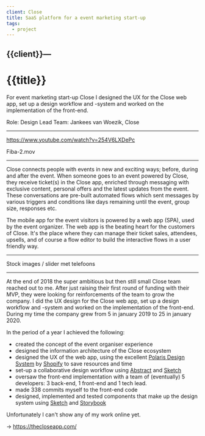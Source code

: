 ```yaml
---
client: Close
title: SaaS platform for a event marketing start-up
tags:
  - project
---
```


## {{client}}—

# {{title}}

For event marketing start-up Close I designed the UX for the Close web app, set up a design workflow and -system and worked on the implementation of the front-end.

Role: Design Lead
Team: Jankees van Woezik, Close

---

https://www.youtube.com/watch?v=254V6LXDePc

Fiba-2.mov

---

Close connects people with events in new and exciting ways; before, during and after the event. When someone goes to an event powered by Close, they receive ticket(s) in the Close app, enriched through messaging with exclusive content, personal offers and the latest updates from the event. These conversations are pre-built automated flows which sent messages by various triggers and conditions like days remaining until the event, group size, responses etc.

The mobile app for the event visitors is powered by a web app (SPA), used by the event organizer. The web app is the beating heart for the customers of Close. It's the place where they can manage their ticket sales, attendees, upsells, and of course a flow editor to build the interactive flows in a user friendly way.

---

Stock images / slider met telefoons

---

At the end of 2018 the super ambitious but then still small Close team reached out to me. After just raising their first round of funding with their MVP, they were looking for reinforcements of the team to grow the company. I did the UX design for the Close web app, set up a design workflow and -system and worked on the implementation of the front-end. During my time the company grew from 5 in january 2019 to 25 in january 2020.

In the period of a year I achieved the following:

- created the concept of the event organiser experience
- designed the information architecture of the Close ecosystem
- designed the UX of the web app, using the excellent [Polaris Design System](https://polaris.shopify.com/) by [Shopify](https://shopify.com) to save resources and time
- set-up a collaborative design workflow using [Abstract](https://getabstract.com) and [Sketch](https://sketch.com)
- oversaw the front-end implementation with a team of (eventually) 5 developers: 3 back-end, 1 front-end and 1 tech lead.
- made 338 commits myself to the front-end code
- designed, implemented and tested components that make up the design system using [Sketch](https://sketch.com) and [Storybook](https://storybook.js.org/)

Unfortunately I can't show any of my work online yet.

&rarr; https://thecloseapp.com/
